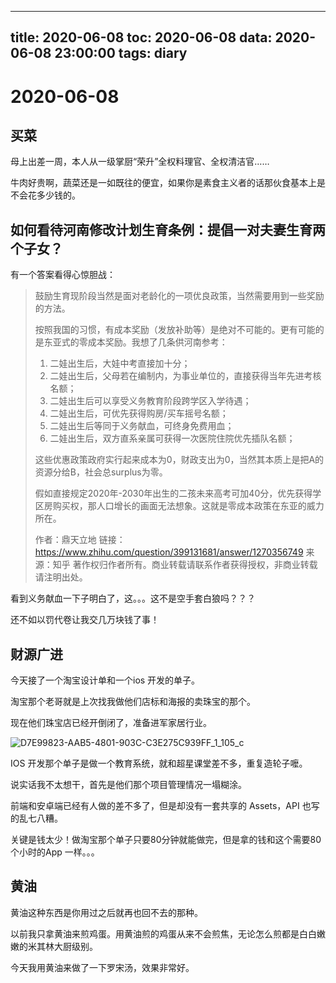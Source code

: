 
---
title: 2020-06-08
toc: 2020-06-08
data: 2020-06-08 23:00:00
tags: diary
---


# 2020-06-08

## 买菜

母上出差一周，本人从一级掌厨“荣升”全权料理官、全权清洁官……

牛肉好贵啊，蔬菜还是一如既往的便宜，如果你是素食主义者的话那伙食基本上是不会花多少钱的。

## 如何看待河南修改计划生育条例：提倡一对夫妻生育两个子女？

有一个答案看得心惊胆战：

> 鼓励生育现阶段当然是面对老龄化的一项优良政策，当然需要用到一些奖励的方法。
>
> 按照我国的习惯，有成本奖励（发放补助等）是绝对不可能的。更有可能的是东亚式的零成本奖励。我想了几条供河南参考：
>
> 1. 二娃出生后，大娃中考直接加十分；
> 2. 二娃出生后，父母若在编制内，为事业单位的，直接获得当年先进考核名额；
> 3. 二娃出生后可以享受义务教育阶段跨学区入学待遇；
> 4. 二娃出生后，可优先获得购房/买车摇号名额；
> 5. 二娃出生后等同于义务献血，可终身免费用血；
> 6. 二娃出生后，双方直系亲属可获得一次医院住院优先插队名额；
>
> 这些优惠政策政府实行起来成本为0，财政支出为0，当然其本质上是把A的资源分给B，社会总surplus为零。
>
> 假如直接规定2020年-2030年出生的二孩未来高考可加40分，优先获得学区房购买权，那人口增长的画面无法想象。这就是零成本政策在东亚的威力所在。
>
> 作者：鼎天立地
> 链接：https://www.zhihu.com/question/399131681/answer/1270356749
> 来源：知乎
> 著作权归作者所有。商业转载请联系作者获得授权，非商业转载请注明出处。



看到义务献血一下子明白了，这。。。这不是空手套白狼吗？？？

还不如以罚代卷让我交几万块钱了事！

## 财源广进

今天接了一个淘宝设计单和一个ios 开发的单子。

淘宝那个老哥就是上次找我做他们店标和海报的卖珠宝的那个。

现在他们珠宝店已经开倒闭了，准备进军家居行业。

![D7E99823-AAB5-4801-903C-C3E275C939FF_1_105_c](https://tva1.sinaimg.cn/large/007S8ZIlgy1gfl6fvkf9jj30vz0izn0f.jpg)

IOS 开发那个单子是做一个教育系统，就和超星课堂差不多，重复造轮子嚒。

说实话我不太想干，首先是他们那个项目管理情况一塌糊涂。

前端和安卓端已经有人做的差不多了，但是却没有一套共享的 Assets，API 也写的乱七八糟。

关键是钱太少！做淘宝那个单子只要80分钟就能做完，但是拿的钱和这个需要80个小时的App 一样。。。

## 黄油

黄油这种东西是你用过之后就再也回不去的那种。

以前我只拿黄油来煎鸡蛋。用黄油煎的鸡蛋从来不会煎焦，无论怎么煎都是白白嫩嫩的米其林大厨级别。

今天我用黄油来做了一下罗宋汤，效果非常好。



